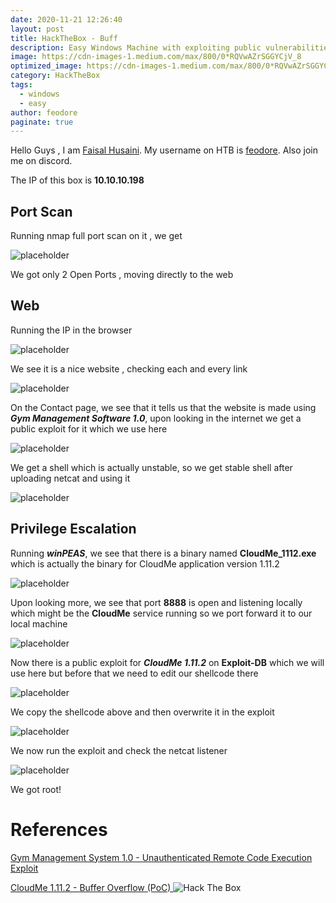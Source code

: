 ```yaml
---
date: 2020-11-21 12:26:40
layout: post
title: HackTheBox - Buff
description: Easy Windows Machine with exploiting public vulnerabilities for both user and system 
image: https://cdn-images-1.medium.com/max/800/0*RQVwAZrSGGYCjV_8
optimized_image: https://cdn-images-1.medium.com/max/800/0*RQVwAZrSGGYCjV_8
category: HackTheBox
tags:
  - windows
  - easy
author: feodore
paginate: true
---
```


Hello Guys , I am <a href="https://twitter.com/_kNgF">Faisal Husaini</a>. My username on HTB is <a href="https://www.hackthebox.eu/home/users/profile/7404">feodore</a>. Also join me on discord.

The IP of this box is **10.10.10.198**

## Port Scan

Running nmap full port scan on it , we get

![placeholder](https://cdn-images-1.medium.com/max/800/1*eIHlcBToEC9aPzZHIk_r6Q.png "Large example image")

We got only 2 Open Ports , moving directly to the web

## Web

Running the IP in the browser

![placeholder](https://cdn-images-1.medium.com/max/1200/1*LeWZDL0yc4JYt9ByE761sQ.png "Large example image")

We see it is a nice website , checking each and every link

![placeholder](https://cdn-images-1.medium.com/max/800/1*ouettj0_9dE0BX6ssHXa3A.png "Large example image")

On the Contact page, we see that it tells us that the website is made using ***Gym Management Software 1.0***, upon looking in the internet we get a public exploit for it which we use here

![placeholder](https://cdn-images-1.medium.com/max/800/1*urM_JQDovCZCUyHIKPfe1A.png "Large example image")

We get a shell which is actually unstable, so we get stable shell after uploading netcat and using it

![placeholder](https://cdn-images-1.medium.com/max/800/1*jTXPDHXnKpcIFqyZdWkb8w.png "Large example image")

## Privilege Escalation

Running ***winPEAS***, we see that there is a binary named **CloudMe_1112.exe** which is actually the binary for CloudMe application version 1.11.2

![placeholder](https://cdn-images-1.medium.com/max/800/1*K1PwGbr8N-ovIJYi8q8cmA.png "Large example image")

Upon looking more, we see that port **8888** is open and listening locally which might be the **CloudMe** service running so we port forward it to our local machine

![placeholder](https://cdn-images-1.medium.com/max/800/1*on-gBQjJLlp5re_qAtQQsQ.png "Large example image")

Now there is a public exploit for ***CloudMe 1.11.2*** on **Exploit-DB** which we will use here but before that we need to edit our shellcode there

![placeholder](https://cdn-images-1.medium.com/max/800/1*lCJJGB1DpIElyFY9K8b_rw.png "Large example image")

We copy the shellcode above and then overwrite it in the exploit

![placeholder](https://cdn-images-1.medium.com/max/800/1*Se6W6SVfjJMTjBbgjc5-JQ.png "Large example image")

We now run the exploit and check the netcat listener

![placeholder](https://cdn-images-1.medium.com/max/800/1*039LFOZFM_hxwd_sye4Yow.png "Large example image")

We got root!


# References

<a href="https://www.exploit-db.com/exploits/48506">Gym Management System 1.0 - Unauthenticated Remote Code Execution Exploit</a>

<a href="https://www.exploit-db.com/exploits/48389">
CloudMe 1.11.2 - Buffer Overflow (PoC)
</a>




<img src="http://www.hackthebox.eu/badge/image/7404" alt="Hack The Box"> 










